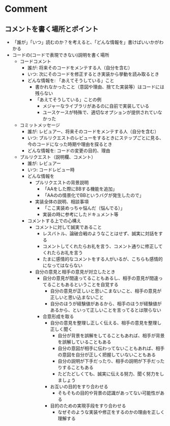 # Comment

## コメントを書く場所とポイント

- 「誰が」「いつ」読むのか？を考えると、「どんな情報を」書けばいいかがわかる
- コードの(コードで表現できない)説明を書く場所
  - コードコメント
    - 誰が: 将来そのコードをメンテする人（自分を含む）
    - いつ: 次にそのコードを修正するとき実装から挙動を読み取るとき
    - どんな情報を: 「あえてそうしている」こと
      - 書かれなかったこと（意図や理由、捨てた実装等）はコードには残らない
      - 「あえてそうしている」ことの例
        - メジャーなライブラリがあるのに自前で実装している
        - ユースケースが特殊で、適切なオプションが提供されていなかった
  - コミットメッセージ
    - 誰が: レビュアー、将来そのコードをメンテする人（自分を含む）
    - いつ: プルリクエストのレビューをするときにステップごとに見る、今のコードになった時期や理由を探るとき
    - どんな情報を: コードの変更の目的、理由
  - プルリクエスト（説明欄、コメント）
    - 誰が: レビュアー
    - いつ: コードレビュー時
    - どんな情報を
      - プルリクエストの背景説明
        - 「AAをした際にBBする機能を追加」
        - 「AAのの情景化でBBというバグが発生したので」
      - 実装全体の説明、相談事項
        - 「ここ実装めっちゃ悩んだ（悩んでる）」
        - 実装の時に参考にしたドキュメント等
    - コメントする上での心構え
      - コメントに対して誠実であること
        - レスバトル、論破合戦のようなことはせず、誠実に対話をする
        - コメントしてくれたらお礼を言う、コメント通りに修正してくれたらお礼を言う
        - たまに感情的なコメントをする人がいるが、こちらも感情的になってはならない
      - 自分の意見と相手の意見が対立したとき
        - 自分の意見が間違ってることもあるし、相手の意見が間違ってることもあるということを自覚する
          - 自分の意見が正しいと思いこまないこと、相手の意見が正しいと思い込まないこと
          - 自分のほうが経験値があるから、相手のほうが経験値があるから、といって正しいことを言ってるとは限らない
        - 合意形成を取る
          - 自分の意見を整理し正しく伝える、相手の意見を整理し正しく聞く
            - 自分が背景を誤解をしてることもあれば、相手が背景を誤解していることもある
            - 自分の意図が相手に伝わってないこともあれば、相手の意図を自分が正しく把握していないこともある
            - 自分の説明が下手だったり、相手の説明が下手だったりすることもある
            - たどたどしくても、誠実に伝える努力、聞く努力をしましょう
          - お互いの目的をすり合わせる
            - そもそもの目的や背景の認識があってない可能性がある
          - 目的のための実現手段をすり合わせる
            - なぜそのような実装や修正をするのかの理由を正しく理解する
